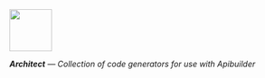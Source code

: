 <img src="https://emojipedia-us.s3.dualstack.us-west-1.amazonaws.com/thumbs/120/apple/325/construction-worker_1f477.png" width="75"/>

_**Architect** — Collection of code generators for use with Apibuilder_
